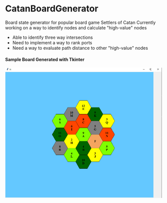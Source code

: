 # CatanBoardGenerator
Board state generator for popular board game Settlers of Catan
Currently working on a way to identify nodes and calculate "high-value" nodes
- Able to identify three way intersections
- Need to implement a way to rank ports
- Need a way to evaluate path distance to other "high-value" nodes

#### Sample Board Generated with Tkinter
![Alt text](CatanSnippet.PNG?raw=true "GeneratedBoard")

